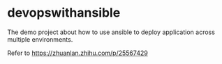 # devopswithansible
The demo project about how to use ansible to deploy application across multiple environments.

Refer to https://zhuanlan.zhihu.com/p/25567429

